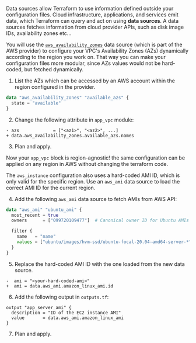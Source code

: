 Data sources allow Terraform to use information defined outside your configuration files.
Cloud infrastructure, applications, and services emit data, which Terraform can query and act on using **data sources**.
A data sources fetches information from cloud provider APIs, such as disk image IDs, availability zones etc...

You will use the [`aws_availability_zones`](https://registry.terraform.io/providers/hashicorp/aws/latest/docs/data-sources/availability_zones) data source (which is part of the AWS provider) to configure your VPC's Availability Zones (AZs) dynamically according to the region you work on.
That way you can make your configuration files more modular, since AZs values would not be hard-coded, but fetched dynamically. 

1. List the AZs which can be accessed by an AWS account within the region configured in the provider.

```terraform
data "aws_availability_zones" "available_azs" {
  state = "available"
}
```

2. Change the following attribute in `app_vpc` module:

```text
- azs             = ["<az1>", "<az2>", ...]
+ data.aws_availability_zones.available_azs.names
```

3. Plan and apply.

Now your `app_vpc` block is region-agnostic! the same configuration can be applied on any region in AWS without changing the terraform code.

The `aws_instance` configuration also uses a hard-coded AMI ID, which is only valid for the specific region. 
Use an `aws_ami` data source to load the correct AMI ID for the current region.

4. Add the following `aws_ami` data source to fetch AMIs from AWS API:

```terraform
data "aws_ami" "ubuntu_ami" {
  most_recent = true
  owners      = ["099720109477"]  # Canonical owner ID for Ubuntu AMIs

  filter {
    name   = "name"
    values = ["ubuntu/images/hvm-ssd/ubuntu-focal-20.04-amd64-server-*"]
  }
}
```

5. Replace the hard-coded AMI ID with the one loaded from the new data source.

```text
-  ami = "<your-hard-coded-ami>"
+  ami = data.aws_ami.amazon_linux_ami.id
```

6. Add the following output in `outputs.tf`:

```text
output "app_server_ami" {
  description = "ID of the EC2 instance AMI"
  value       = data.aws_ami.amazon_linux_ami
}
```

7. Plan and apply.
